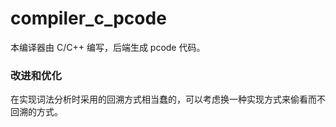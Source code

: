 # compiler_c_pcode

本编译器由 C/C++ 编写，后端生成 pcode 代码。

### 改进和优化

在实现词法分析时采用的回溯方式相当蠢的，可以考虑换一种实现方式来偷看而不回溯的方式。

